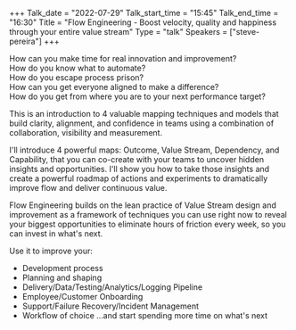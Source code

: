 +++
Talk_date = "2022-07-29"
Talk_start_time = "15:45"
Talk_end_time = "16:30"
Title = "Flow Engineering - Boost velocity, quality and happiness through your entire value stream"
Type = "talk"
Speakers = ["steve-pereira"]
+++

How can you make time for real innovation and improvement?   
How do you know what to automate?   
How do you escape process prison?   
How can you get everyone aligned to make a difference?   
How do you get from where you are to your next performance target?  
  
This is an introduction to 4 valuable mapping techniques and models that build clarity, alignment, and confidence in teams using a combination of collaboration, visibility and measurement.

I'll introduce 4 powerful maps: Outcome, Value Stream, Dependency, and Capability, that you can co-create with your teams to uncover hidden insights and opportunities. I'll show you how to take those insights and create a powerful roadmap of actions and experiments to dramatically improve flow and deliver continuous value.

Flow Engineering builds on the lean practice of Value Stream design and improvement as a framework of techniques you can use right now to reveal your biggest opportunities to eliminate hours of friction every week, so you can invest in what's next.   
  
Use it to improve your:  
- Development process  
- Planning and shaping  
- Delivery/Data/Testing/Analytics/Logging Pipeline  
- Employee/Customer Onboarding  
- Support/Failure Recovery/Incident Management
- Workflow of choice
…and start spending more time on what's next
